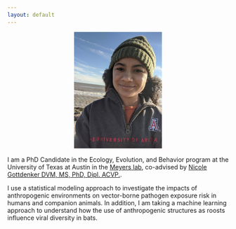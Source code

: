 ```yaml
---
layout: default
---
```


<center><img src="/images/profile.jpg" alt="" width="200"></center>

I am a PhD Candidate in the Ecology, Evolution, and Behavior program at the University of Texas at Austin in the [Meyers lab](http://www.bio.utexas.edu/research/meyers/), co-advised by [Nicole Gottdenker DVM, MS, PhD, Dipl. ACVP.](https://www.gottdenkerlab.com/). 

I use a statistical modeling approach to investigate the impacts of anthropogenic environments on vector-borne pathogen exposure risk in humans and companion animals. In addition, I am taking a machine learning approach to understand how the use of anthropogenic structures as roosts influence viral diversity in bats.
